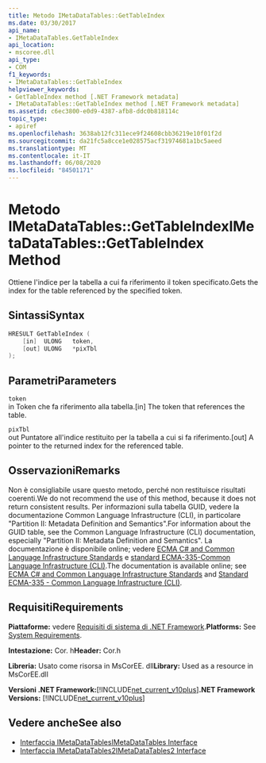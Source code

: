 ```yaml
---
title: Metodo IMetaDataTables::GetTableIndex
ms.date: 03/30/2017
api_name:
- IMetaDataTables.GetTableIndex
api_location:
- mscoree.dll
api_type:
- COM
f1_keywords:
- IMetaDataTables::GetTableIndex
helpviewer_keywords:
- GetTableIndex method [.NET Framework metadata]
- IMetaDataTables::GetTableIndex method [.NET Framework metadata]
ms.assetid: c6ec3800-e0d9-4387-afb8-ddc0b818114c
topic_type:
- apiref
ms.openlocfilehash: 3638ab12fc311ece9f24608cbb36219e10f01f2d
ms.sourcegitcommit: da21fc5a8cce1e028575acf31974681a1bc5aeed
ms.translationtype: MT
ms.contentlocale: it-IT
ms.lasthandoff: 06/08/2020
ms.locfileid: "84501171"
---
```

# <a name="imetadatatablesgettableindex-method"></a><span data-ttu-id="db148-102">Metodo IMetaDataTables::GetTableIndex</span><span class="sxs-lookup"><span data-stu-id="db148-102">IMetaDataTables::GetTableIndex Method</span></span>
<span data-ttu-id="db148-103">Ottiene l'indice per la tabella a cui fa riferimento il token specificato.</span><span class="sxs-lookup"><span data-stu-id="db148-103">Gets the index for the table referenced by the specified token.</span></span>  
  
## <a name="syntax"></a><span data-ttu-id="db148-104">Sintassi</span><span class="sxs-lookup"><span data-stu-id="db148-104">Syntax</span></span>  
  
```cpp  
HRESULT GetTableIndex (  
    [in]  ULONG   token,  
    [out] ULONG   *pixTbl  
);  
```  
  
## <a name="parameters"></a><span data-ttu-id="db148-105">Parametri</span><span class="sxs-lookup"><span data-stu-id="db148-105">Parameters</span></span>  
 `token`  
 <span data-ttu-id="db148-106">in Token che fa riferimento alla tabella.</span><span class="sxs-lookup"><span data-stu-id="db148-106">[in] The token that references the table.</span></span>  
  
 `pixTbl`  
 <span data-ttu-id="db148-107">out Puntatore all'indice restituito per la tabella a cui si fa riferimento.</span><span class="sxs-lookup"><span data-stu-id="db148-107">[out] A pointer to the returned index for the referenced table.</span></span>  
  
## <a name="remarks"></a><span data-ttu-id="db148-108">Osservazioni</span><span class="sxs-lookup"><span data-stu-id="db148-108">Remarks</span></span>  
 <span data-ttu-id="db148-109">Non è consigliabile usare questo metodo, perché non restituisce risultati coerenti.</span><span class="sxs-lookup"><span data-stu-id="db148-109">We do not recommend the use of this method, because it does not return consistent results.</span></span> <span data-ttu-id="db148-110">Per informazioni sulla tabella GUID, vedere la documentazione Common Language Infrastructure (CLI), in particolare "Partition II: Metadata Definition and Semantics".</span><span class="sxs-lookup"><span data-stu-id="db148-110">For information about the GUID table, see the Common Language Infrastructure (CLI) documentation, especially "Partition II: Metadata Definition and Semantics".</span></span> <span data-ttu-id="db148-111">La documentazione è disponibile online; vedere [ECMA C# and Common Language Infrastructure Standards](../../../standard/components.md#applicable-standards) e [standard ECMA-335-Common Language Infrastructure (CLI)](http://www.ecma-international.org/publications/standards/Ecma-335.htm).</span><span class="sxs-lookup"><span data-stu-id="db148-111">The documentation is available online; see [ECMA C# and Common Language Infrastructure Standards](../../../standard/components.md#applicable-standards) and [Standard ECMA-335 - Common Language Infrastructure (CLI)](http://www.ecma-international.org/publications/standards/Ecma-335.htm).</span></span>  
  
## <a name="requirements"></a><span data-ttu-id="db148-112">Requisiti</span><span class="sxs-lookup"><span data-stu-id="db148-112">Requirements</span></span>  
 <span data-ttu-id="db148-113">**Piattaforme:** vedere [Requisiti di sistema di .NET Framework](../../get-started/system-requirements.md).</span><span class="sxs-lookup"><span data-stu-id="db148-113">**Platforms:** See [System Requirements](../../get-started/system-requirements.md).</span></span>  
  
 <span data-ttu-id="db148-114">**Intestazione:** Cor. h</span><span class="sxs-lookup"><span data-stu-id="db148-114">**Header:** Cor.h</span></span>  
  
 <span data-ttu-id="db148-115">**Libreria:** Usato come risorsa in MsCorEE. dll</span><span class="sxs-lookup"><span data-stu-id="db148-115">**Library:** Used as a resource in MsCorEE.dll</span></span>  
  
 <span data-ttu-id="db148-116">**Versioni .NET Framework:**[!INCLUDE[net_current_v10plus](../../../../includes/net-current-v10plus-md.md)]</span><span class="sxs-lookup"><span data-stu-id="db148-116">**.NET Framework Versions:** [!INCLUDE[net_current_v10plus](../../../../includes/net-current-v10plus-md.md)]</span></span>  
  
## <a name="see-also"></a><span data-ttu-id="db148-117">Vedere anche</span><span class="sxs-lookup"><span data-stu-id="db148-117">See also</span></span>

- [<span data-ttu-id="db148-118">Interfaccia IMetaDataTables</span><span class="sxs-lookup"><span data-stu-id="db148-118">IMetaDataTables Interface</span></span>](imetadatatables-interface.md)
- [<span data-ttu-id="db148-119">Interfaccia IMetaDataTables2</span><span class="sxs-lookup"><span data-stu-id="db148-119">IMetaDataTables2 Interface</span></span>](imetadatatables2-interface.md)
